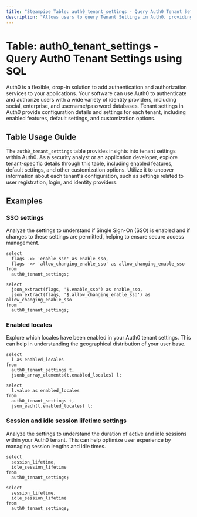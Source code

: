 ```yaml
---
title: "Steampipe Table: auth0_tenant_settings - Query Auth0 Tenant Settings using SQL"
description: "Allows users to query Tenant Settings in Auth0, providing insights into tenant configuration details and settings."
---
```


# Table: auth0_tenant_settings - Query Auth0 Tenant Settings using SQL

Auth0 is a flexible, drop-in solution to add authentication and authorization services to your applications. Your software can use Auth0 to authenticate and authorize users with a wide variety of identity providers, including social, enterprise, and username/password databases. Tenant settings in Auth0 provide configuration details and settings for each tenant, including enabled features, default settings, and customization options.

## Table Usage Guide

The `auth0_tenant_settings` table provides insights into tenant settings within Auth0. As a security analyst or an application developer, explore tenant-specific details through this table, including enabled features, default settings, and other customization options. Utilize it to uncover information about each tenant's configuration, such as settings related to user registration, login, and identity providers.

## Examples

### SSO settings
Analyze the settings to understand if Single Sign-On (SSO) is enabled and if changes to these settings are permitted, helping to ensure secure access management.

```sql+postgres
select
  flags ->> 'enable_sso' as enable_sso,
  flags ->> 'allow_changing_enable_sso' as allow_changing_enable_sso
from
  auth0_tenant_settings;
```

```sql+sqlite
select
  json_extract(flags, '$.enable_sso') as enable_sso,
  json_extract(flags, '$.allow_changing_enable_sso') as allow_changing_enable_sso
from
  auth0_tenant_settings;
```

### Enabled locales
Explore which locales have been enabled in your Auth0 tenant settings. This can help in understanding the geographical distribution of your user base.

```sql+postgres
select
  l as enabled_locales
from
  auth0_tenant_settings t,
  jsonb_array_elements(t.enabled_locales) l;
```

```sql+sqlite
select
  l.value as enabled_locales
from
  auth0_tenant_settings t,
  json_each(t.enabled_locales) l;
```

### Session and idle session lifetime settings
Analyze the settings to understand the duration of active and idle sessions within your Auth0 tenant. This can help optimize user experience by managing session lengths and idle times.

```sql+postgres
select
  session_lifetime,
  idle_session_lifetime
from
  auth0_tenant_settings;
```

```sql+sqlite
select
  session_lifetime,
  idle_session_lifetime
from
  auth0_tenant_settings;
```